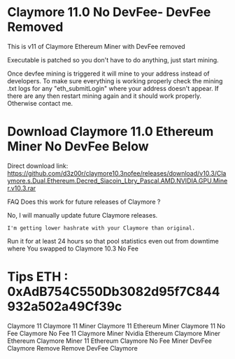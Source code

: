 # Claymore 11.0 No DevFee- DevFee Removed
This is v11 of Claymore Ethereum Miner with DevFee removed

Executable is patched so you don't have to do anything, just start mining.

Once devfee mining is triggered it will mine to your address instead of developers. To make sure everything is working properly check the mining .txt logs for any "eth_submitLogin" where your address doesn't appear. If there are any then restart mining again and it should work properly. Otherwise contact me.

# Download Claymore 11.0 Ethereum Miner No DevFee Below

Direct download link: https://github.com/d3z00r/claymore10.3nofee/releases/download/v10.3/Claymore.s.Dual.Ethereum.Decred_Siacoin_Lbry_Pascal.AMD.NVIDIA.GPU.Miner.v10.3.rar

FAQ
    Does this work for future releases of Claymore ?

No, I will manually update future Claymore releases.

    I'm getting lower hashrate with your Claymore than original.

Run it for at least 24 hours so that pool statistics even out from downtime where You swapped to Claymore 10.3 No Fee

# Tips ETH : 0xAdB754C550Db3082d95f7C844932a502a49Cf39c


Claymore 11 Claymore 11 Miner Claymore 11 Ethereum Miner Claymore 11 No Fee Claymore No Fee 11 Claymore Miner Nvidia Ethereum Claymore Miner Ethereum Claymore Miner 11 Ethereum Claymore No Fee Miner DevFee Claymore Remove Remove DevFee Claymore
